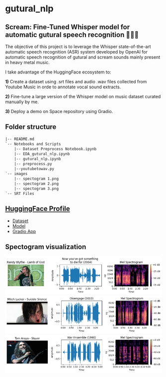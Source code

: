 # gutural_nlp

## Scream: Fine-Tuned Whisper model for automatic gutural speech recognition 🤟🤟🤟
The objective of this project is to leverage the Whisper state-of-the-art automatic speech recognition (ASR) system developed by OpenAI for automatic speech recognition of gutural and scream sounds mainly present in heavy metal music.

I take advantage of the HuggingFace ecosystem to:

**1)** Create a dataset using .srt files and audio .wav files collected from Youtube Music in orde to annotate vocal sound extracts.

**2)** Fine-tune a large version of the Whisper model on music dataset curated manually by me.

**3)** Deploy a demo on Space repository using Gradio.

## Folder structure

```
|-- README.md
`-- Notebooks and Scripts
    |-- Dataset Preprocess Notebook.ipynb
    |-- EDA_gutural_nlp.ipynb
    |-- gutural_nlp.ipynb
    |-- preprocess.py
    |--youtubetowav.py
`-- images
    |-- spectogram 1.png
    |-- spectogram 2.png
    |-- spectogram 3.png
`-- SRT Files
```

## [HuggingFace Profile](https://huggingface.co/jpdiazpardo)

* [Dataset](https://huggingface.co/datasets/jpdiazpardo/guturalScream_metalVocals)
* [Model](https://huggingface.co/jpdiazpardo/whisper-tiny-metal)
* [Gradio App](https://huggingface.co/spaces/jpdiazpardo/jpdiazpardo-whisper-tiny-metal)

## Spectogram visualization
![Alt text](images/spectogram_1.png?raw=true)
![Alt text](images/spectogram_2.png?raw=true)
![Alt text](images/spectogram_3.png?raw=true)
